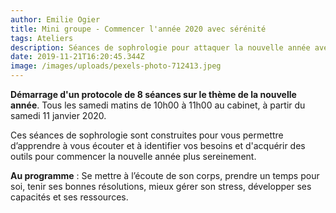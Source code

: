 ```yaml
---
author: Emilie Ogier
title: Mini groupe - Commencer l'année 2020 avec sérénité
tags: Ateliers
description: Séances de sophrologie pour attaquer la nouvelle année avec sérénité
date: 2019-11-21T16:20:45.344Z
image: /images/uploads/pexels-photo-712413.jpeg
---
```

**Démarrage d'un protocole de 8 séances sur le thème de la nouvelle année**. Tous les samedi matins de 10h00 à 11h00 au cabinet, à partir du samedi 11 janvier 2020.

Ces séances de sophrologie sont construites pour vous permettre d’apprendre à vous écouter et à identifier vos besoins et d'acquérir des outils pour commencer la nouvelle année plus sereinement.

**Au programme** : Se mettre à l’écoute de son corps, prendre un temps pour soi, tenir ses bonnes résolutions, mieux gérer son stress, développer ses capacités et ses ressources.

